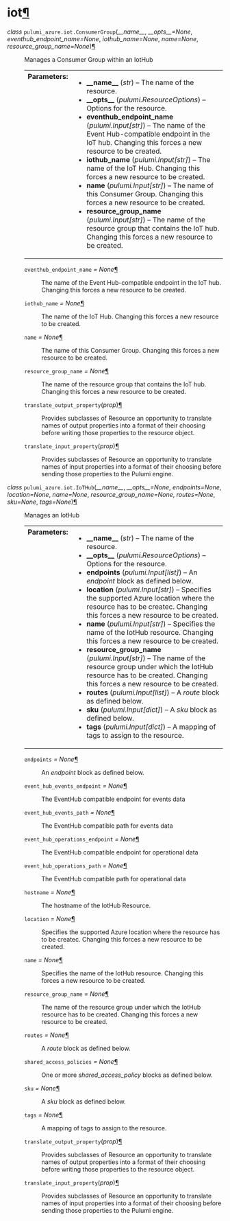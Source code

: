 <div class="section" id="module-pulumi_azure.iot">
<span id="iot"></span><h1>iot<a class="headerlink" href="#module-pulumi_azure.iot" title="Permalink to this headline">¶</a></h1>
<dl class="class">
<dt id="pulumi_azure.iot.ConsumerGroup">
<em class="property">class </em><code class="descclassname">pulumi_azure.iot.</code><code class="descname">ConsumerGroup</code><span class="sig-paren">(</span><em>__name__</em>, <em>__opts__=None</em>, <em>eventhub_endpoint_name=None</em>, <em>iothub_name=None</em>, <em>name=None</em>, <em>resource_group_name=None</em><span class="sig-paren">)</span><a class="headerlink" href="#pulumi_azure.iot.ConsumerGroup" title="Permalink to this definition">¶</a></dt>
<dd><p>Manages a Consumer Group within an IotHub</p>
<table class="docutils field-list" frame="void" rules="none">
<col class="field-name" />
<col class="field-body" />
<tbody valign="top">
<tr class="field-odd field"><th class="field-name">Parameters:</th><td class="field-body"><ul class="first last simple">
<li><strong>__name__</strong> (<em>str</em>) – The name of the resource.</li>
<li><strong>__opts__</strong> (<em>pulumi.ResourceOptions</em>) – Options for the resource.</li>
<li><strong>eventhub_endpoint_name</strong> (<em>pulumi.Input</em><em>[</em><em>str</em><em>]</em>) – The name of the Event Hub-compatible endpoint in the IoT hub. Changing this forces a new resource to be created.</li>
<li><strong>iothub_name</strong> (<em>pulumi.Input</em><em>[</em><em>str</em><em>]</em>) – The name of the IoT Hub. Changing this forces a new resource to be created.</li>
<li><strong>name</strong> (<em>pulumi.Input</em><em>[</em><em>str</em><em>]</em>) – The name of this Consumer Group. Changing this forces a new resource to be created.</li>
<li><strong>resource_group_name</strong> (<em>pulumi.Input</em><em>[</em><em>str</em><em>]</em>) – The name of the resource group that contains the IoT hub. Changing this forces a new resource to be created.</li>
</ul>
</td>
</tr>
</tbody>
</table>
<dl class="attribute">
<dt id="pulumi_azure.iot.ConsumerGroup.eventhub_endpoint_name">
<code class="descname">eventhub_endpoint_name</code><em class="property"> = None</em><a class="headerlink" href="#pulumi_azure.iot.ConsumerGroup.eventhub_endpoint_name" title="Permalink to this definition">¶</a></dt>
<dd><p>The name of the Event Hub-compatible endpoint in the IoT hub. Changing this forces a new resource to be created.</p>
</dd></dl>

<dl class="attribute">
<dt id="pulumi_azure.iot.ConsumerGroup.iothub_name">
<code class="descname">iothub_name</code><em class="property"> = None</em><a class="headerlink" href="#pulumi_azure.iot.ConsumerGroup.iothub_name" title="Permalink to this definition">¶</a></dt>
<dd><p>The name of the IoT Hub. Changing this forces a new resource to be created.</p>
</dd></dl>

<dl class="attribute">
<dt id="pulumi_azure.iot.ConsumerGroup.name">
<code class="descname">name</code><em class="property"> = None</em><a class="headerlink" href="#pulumi_azure.iot.ConsumerGroup.name" title="Permalink to this definition">¶</a></dt>
<dd><p>The name of this Consumer Group. Changing this forces a new resource to be created.</p>
</dd></dl>

<dl class="attribute">
<dt id="pulumi_azure.iot.ConsumerGroup.resource_group_name">
<code class="descname">resource_group_name</code><em class="property"> = None</em><a class="headerlink" href="#pulumi_azure.iot.ConsumerGroup.resource_group_name" title="Permalink to this definition">¶</a></dt>
<dd><p>The name of the resource group that contains the IoT hub. Changing this forces a new resource to be created.</p>
</dd></dl>

<dl class="method">
<dt id="pulumi_azure.iot.ConsumerGroup.translate_output_property">
<code class="descname">translate_output_property</code><span class="sig-paren">(</span><em>prop</em><span class="sig-paren">)</span><a class="headerlink" href="#pulumi_azure.iot.ConsumerGroup.translate_output_property" title="Permalink to this definition">¶</a></dt>
<dd><p>Provides subclasses of Resource an opportunity to translate names of output properties
into a format of their choosing before writing those properties to the resource object.</p>
</dd></dl>

<dl class="method">
<dt id="pulumi_azure.iot.ConsumerGroup.translate_input_property">
<code class="descname">translate_input_property</code><span class="sig-paren">(</span><em>prop</em><span class="sig-paren">)</span><a class="headerlink" href="#pulumi_azure.iot.ConsumerGroup.translate_input_property" title="Permalink to this definition">¶</a></dt>
<dd><p>Provides subclasses of Resource an opportunity to translate names of input properties into
a format of their choosing before sending those properties to the Pulumi engine.</p>
</dd></dl>

</dd></dl>

<dl class="class">
<dt id="pulumi_azure.iot.IoTHub">
<em class="property">class </em><code class="descclassname">pulumi_azure.iot.</code><code class="descname">IoTHub</code><span class="sig-paren">(</span><em>__name__</em>, <em>__opts__=None</em>, <em>endpoints=None</em>, <em>location=None</em>, <em>name=None</em>, <em>resource_group_name=None</em>, <em>routes=None</em>, <em>sku=None</em>, <em>tags=None</em><span class="sig-paren">)</span><a class="headerlink" href="#pulumi_azure.iot.IoTHub" title="Permalink to this definition">¶</a></dt>
<dd><p>Manages an IotHub</p>
<table class="docutils field-list" frame="void" rules="none">
<col class="field-name" />
<col class="field-body" />
<tbody valign="top">
<tr class="field-odd field"><th class="field-name">Parameters:</th><td class="field-body"><ul class="first last simple">
<li><strong>__name__</strong> (<em>str</em>) – The name of the resource.</li>
<li><strong>__opts__</strong> (<em>pulumi.ResourceOptions</em>) – Options for the resource.</li>
<li><strong>endpoints</strong> (<em>pulumi.Input</em><em>[</em><em>list</em><em>]</em>) – An <cite>endpoint</cite> block as defined below.</li>
<li><strong>location</strong> (<em>pulumi.Input</em><em>[</em><em>str</em><em>]</em>) – Specifies the supported Azure location where the resource has to be createc. Changing this forces a new resource to be created.</li>
<li><strong>name</strong> (<em>pulumi.Input</em><em>[</em><em>str</em><em>]</em>) – Specifies the name of the IotHub resource. Changing this forces a new resource to be created.</li>
<li><strong>resource_group_name</strong> (<em>pulumi.Input</em><em>[</em><em>str</em><em>]</em>) – The name of the resource group under which the IotHub resource has to be created. Changing this forces a new resource to be created.</li>
<li><strong>routes</strong> (<em>pulumi.Input</em><em>[</em><em>list</em><em>]</em>) – A <cite>route</cite> block as defined below.</li>
<li><strong>sku</strong> (<em>pulumi.Input</em><em>[</em><em>dict</em><em>]</em>) – A <cite>sku</cite> block as defined below.</li>
<li><strong>tags</strong> (<em>pulumi.Input</em><em>[</em><em>dict</em><em>]</em>) – A mapping of tags to assign to the resource.</li>
</ul>
</td>
</tr>
</tbody>
</table>
<dl class="attribute">
<dt id="pulumi_azure.iot.IoTHub.endpoints">
<code class="descname">endpoints</code><em class="property"> = None</em><a class="headerlink" href="#pulumi_azure.iot.IoTHub.endpoints" title="Permalink to this definition">¶</a></dt>
<dd><p>An <cite>endpoint</cite> block as defined below.</p>
</dd></dl>

<dl class="attribute">
<dt id="pulumi_azure.iot.IoTHub.event_hub_events_endpoint">
<code class="descname">event_hub_events_endpoint</code><em class="property"> = None</em><a class="headerlink" href="#pulumi_azure.iot.IoTHub.event_hub_events_endpoint" title="Permalink to this definition">¶</a></dt>
<dd><p>The EventHub compatible endpoint for events data</p>
</dd></dl>

<dl class="attribute">
<dt id="pulumi_azure.iot.IoTHub.event_hub_events_path">
<code class="descname">event_hub_events_path</code><em class="property"> = None</em><a class="headerlink" href="#pulumi_azure.iot.IoTHub.event_hub_events_path" title="Permalink to this definition">¶</a></dt>
<dd><p>The EventHub compatible path for events data</p>
</dd></dl>

<dl class="attribute">
<dt id="pulumi_azure.iot.IoTHub.event_hub_operations_endpoint">
<code class="descname">event_hub_operations_endpoint</code><em class="property"> = None</em><a class="headerlink" href="#pulumi_azure.iot.IoTHub.event_hub_operations_endpoint" title="Permalink to this definition">¶</a></dt>
<dd><p>The EventHub compatible endpoint for operational data</p>
</dd></dl>

<dl class="attribute">
<dt id="pulumi_azure.iot.IoTHub.event_hub_operations_path">
<code class="descname">event_hub_operations_path</code><em class="property"> = None</em><a class="headerlink" href="#pulumi_azure.iot.IoTHub.event_hub_operations_path" title="Permalink to this definition">¶</a></dt>
<dd><p>The EventHub compatible path for operational data</p>
</dd></dl>

<dl class="attribute">
<dt id="pulumi_azure.iot.IoTHub.hostname">
<code class="descname">hostname</code><em class="property"> = None</em><a class="headerlink" href="#pulumi_azure.iot.IoTHub.hostname" title="Permalink to this definition">¶</a></dt>
<dd><p>The hostname of the IotHub Resource.</p>
</dd></dl>

<dl class="attribute">
<dt id="pulumi_azure.iot.IoTHub.location">
<code class="descname">location</code><em class="property"> = None</em><a class="headerlink" href="#pulumi_azure.iot.IoTHub.location" title="Permalink to this definition">¶</a></dt>
<dd><p>Specifies the supported Azure location where the resource has to be createc. Changing this forces a new resource to be created.</p>
</dd></dl>

<dl class="attribute">
<dt id="pulumi_azure.iot.IoTHub.name">
<code class="descname">name</code><em class="property"> = None</em><a class="headerlink" href="#pulumi_azure.iot.IoTHub.name" title="Permalink to this definition">¶</a></dt>
<dd><p>Specifies the name of the IotHub resource. Changing this forces a new resource to be created.</p>
</dd></dl>

<dl class="attribute">
<dt id="pulumi_azure.iot.IoTHub.resource_group_name">
<code class="descname">resource_group_name</code><em class="property"> = None</em><a class="headerlink" href="#pulumi_azure.iot.IoTHub.resource_group_name" title="Permalink to this definition">¶</a></dt>
<dd><p>The name of the resource group under which the IotHub resource has to be created. Changing this forces a new resource to be created.</p>
</dd></dl>

<dl class="attribute">
<dt id="pulumi_azure.iot.IoTHub.routes">
<code class="descname">routes</code><em class="property"> = None</em><a class="headerlink" href="#pulumi_azure.iot.IoTHub.routes" title="Permalink to this definition">¶</a></dt>
<dd><p>A <cite>route</cite> block as defined below.</p>
</dd></dl>

<dl class="attribute">
<dt id="pulumi_azure.iot.IoTHub.shared_access_policies">
<code class="descname">shared_access_policies</code><em class="property"> = None</em><a class="headerlink" href="#pulumi_azure.iot.IoTHub.shared_access_policies" title="Permalink to this definition">¶</a></dt>
<dd><p>One or more <cite>shared_access_policy</cite> blocks as defined below.</p>
</dd></dl>

<dl class="attribute">
<dt id="pulumi_azure.iot.IoTHub.sku">
<code class="descname">sku</code><em class="property"> = None</em><a class="headerlink" href="#pulumi_azure.iot.IoTHub.sku" title="Permalink to this definition">¶</a></dt>
<dd><p>A <cite>sku</cite> block as defined below.</p>
</dd></dl>

<dl class="attribute">
<dt id="pulumi_azure.iot.IoTHub.tags">
<code class="descname">tags</code><em class="property"> = None</em><a class="headerlink" href="#pulumi_azure.iot.IoTHub.tags" title="Permalink to this definition">¶</a></dt>
<dd><p>A mapping of tags to assign to the resource.</p>
</dd></dl>

<dl class="method">
<dt id="pulumi_azure.iot.IoTHub.translate_output_property">
<code class="descname">translate_output_property</code><span class="sig-paren">(</span><em>prop</em><span class="sig-paren">)</span><a class="headerlink" href="#pulumi_azure.iot.IoTHub.translate_output_property" title="Permalink to this definition">¶</a></dt>
<dd><p>Provides subclasses of Resource an opportunity to translate names of output properties
into a format of their choosing before writing those properties to the resource object.</p>
</dd></dl>

<dl class="method">
<dt id="pulumi_azure.iot.IoTHub.translate_input_property">
<code class="descname">translate_input_property</code><span class="sig-paren">(</span><em>prop</em><span class="sig-paren">)</span><a class="headerlink" href="#pulumi_azure.iot.IoTHub.translate_input_property" title="Permalink to this definition">¶</a></dt>
<dd><p>Provides subclasses of Resource an opportunity to translate names of input properties into
a format of their choosing before sending those properties to the Pulumi engine.</p>
</dd></dl>

</dd></dl>

</div>
